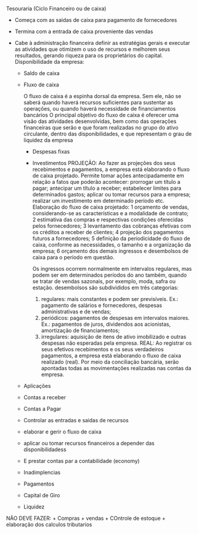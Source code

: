 Tesouraria (Ciclo Financeiro ou de caixa)
 + Começa com as saidas de caixa para pagamento de fornecedores
 + Termina com a entrada de caixa proveniente das vendas
 + Cabe à administração financeira definir as estratégias gerais e executar as atividades que otimizem o uso de recursos e melhorem seus resultados, gerando riqueza para os proprietários do capital.
    Disponibilidade da empresa:

    + Saldo de caixa

    + Fluxo de caixa

        O fluxo de caixa é a espinha dorsal da empresa. Sem ele, não se saberá quando haverá recursos suficientes para sustentar as operações, ou quando haverá necessidade de financiamentos bancários
        O principal objetivo do fluxo de caixa é oferecer uma visão das atividades desenvolvidas, bem como das operações financeiras que serão e que foram realizadas no grupo do ativo circulante, dentro das disponibilidades, e que representam o grau de liquidez da empresa
        + Despesas fixas
        + Investimentos
        PROJEÇÃO:
            Ao fazer as projeções dos seus recebimentos e pagamentos, a empresa está elaborando o fluxo de caixa projetado. Permite tomar ações antecipadamente em relação a fatos que poderão acontecer: prorrogar um título a pagar; antecipar um título a receber; estabelecer limites para determinados gastos; aplicar ou tomar recursos para a empresa; realizar um investimento em determinado período etc.
            Elaboração do fluxo de caixa projetado: 
            1   orçamento de vendas, considerando-se as características e a modalidade de contrato;
            2   estimativa das compras e respectivas condições oferecidas pelos fornecedores;
            3   levantamento das cobranças efetivas com os créditos a receber de clientes;
            4   projeção dos pagamentos futuros a fornecedores;
            5   definição da periodicidade do fluxo de caixa, conforme as necessidades, o tamanho e a organização da empresa;
            6   orçamento dos demais ingressos e desembolsos de caixa para o período em questão.

            Os ingressos ocorrem normalmente em intervalos regulares, mas podem ser em determinados períodos do ano também, quando se tratar de vendas sazonais, por exemplo, moda, safra ou estação.
            desembolsos são subdivididos em três categorias:
            1) regulares: mais constantes e podem ser previsíveis.
            Ex.: pagamento de salários e fornecedores, despesas administrativas e de vendas;
            2) periódicos: pagamentos de despesas em intervalos maiores. Ex.: pagamentos de juros, dividendos aos acionistas, amortização de financiamentos;
            3) irregulares: aquisição de itens de ativo imobilizado e outras despesas não esperadas pela empresa.
        REAL:
            Ao registrar os seus efetivos recebimentos e os seus verdadeiros pagamentos, 
            a empresa está elaborando o fluxo de caixa realizado (real).
            Por meio da conciliação bancária, serão apontadas todas as movimentações realizadas nas contas da empresa.
    + Aplicações
    + Contas a receber
    + Contas a Pagar
    + Controlar as entradas e saidas de recursos
    + elaborar e gerir o fluxo de caixa
    + aplicar ou tomar recursos financeiros a depender das disponibilidadess
    + E prestar contas par a contabilidade (economy)
    + Inadimplencias
    + Pagamentos
    + Capital de Giro
    + Liquidez

NÃO DEVE FAZER:
    + Compras
    + vendas
    + COntrole de estoque
    + elaboração dos calculos tributarios